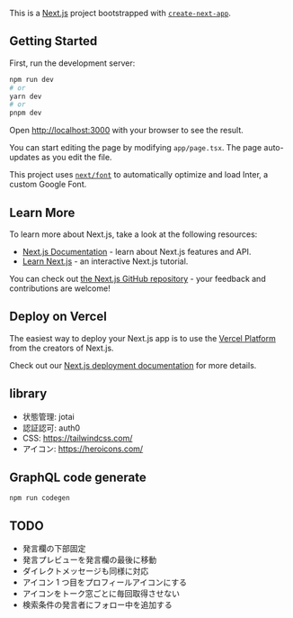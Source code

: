 This is a [Next.js](https://nextjs.org/) project bootstrapped with [`create-next-app`](https://github.com/vercel/next.js/tree/canary/packages/create-next-app).

## Getting Started

First, run the development server:

```bash
npm run dev
# or
yarn dev
# or
pnpm dev
```

Open [http://localhost:3000](http://localhost:3000) with your browser to see the result.

You can start editing the page by modifying `app/page.tsx`. The page auto-updates as you edit the file.

This project uses [`next/font`](https://nextjs.org/docs/basic-features/font-optimization) to automatically optimize and load Inter, a custom Google Font.

## Learn More

To learn more about Next.js, take a look at the following resources:

- [Next.js Documentation](https://nextjs.org/docs) - learn about Next.js features and API.
- [Learn Next.js](https://nextjs.org/learn) - an interactive Next.js tutorial.

You can check out [the Next.js GitHub repository](https://github.com/vercel/next.js/) - your feedback and contributions are welcome!

## Deploy on Vercel

The easiest way to deploy your Next.js app is to use the [Vercel Platform](https://vercel.com/new?utm_medium=default-template&filter=next.js&utm_source=create-next-app&utm_campaign=create-next-app-readme) from the creators of Next.js.

Check out our [Next.js deployment documentation](https://nextjs.org/docs/deployment) for more details.

## library

- 状態管理: jotai
- 認証認可: auth0
- CSS: https://tailwindcss.com/
- アイコン: https://heroicons.com/

## GraphQL code generate

```
npm run codegen
```

## TODO

- 発言欄の下部固定
- 発言プレビューを発言欄の最後に移動
- ダイレクトメッセージも同様に対応
- アイコン 1 つ目をプロフィールアイコンにする
- アイコンをトーク窓ごとに毎回取得させない
- 検索条件の発言者にフォロー中を追加する
